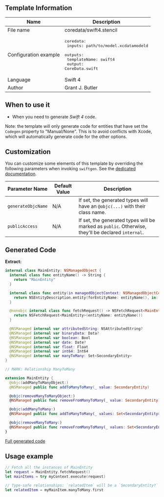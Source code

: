 ## Template Information

| Name      | Description       |
| --------- | ----------------- |
| File name | coredata/swift4.stencil |
| Configuration example | <pre>coredata:<br />  inputs: path/to/model.xcdatamodeld<br />  outputs:<br />    templateName: swift4<br />    output: CoreData.swift</pre> |
| Language | Swift 4 |
| Author | Grant J. Butler |

## When to use it

- When you need to generate *Swift 4* code.

Note: the template will only generate code for entities that have set the `Codegen` property to "Manual/None". This is to avoid conflicts with Xcode, which will automatically generate code for the other options.

## Customization

You can customize some elements of this template by overriding the following parameters when invoking `swiftgen`. See the [dedicated documentation](../../ConfigFile.md).

| Parameter Name | Default Value | Description |
| -------------- | ------------- | ----------- |
| `generateObjcName`| N/A | If set, the generated types will have an `@objc(...)` with their class name. |
| `publicAccess` | N/A | If set, the generated types will be marked as `public`. Otherwise, they'll be declared `internal`. |

## Generated Code

**Extract:**

```swift
internal class MainEntity: NSManagedObject {
  internal class func entityName() -> String {
    return "MainEntity"
  }

  internal class func entity(in managedObjectContext: NSManagedObjectContext) -> NSEntityDescription? {
    return NSEntityDescription.entity(forEntityName: entityName(), in: managedObjectContext)
  }

  @nonobjc internal class func fetchRequest() -> NSFetchRequest<MainEntity> {
    return NSFetchRequest<MainEntity>(entityName: entityName())
  }

  @NSManaged internal var attributedString: NSAttributedString?
  @NSManaged internal var binaryData: Data?
  @NSManaged internal var boolean: Bool
  @NSManaged internal var date: Date?
  @NSManaged internal var float: Float
  @NSManaged internal var int64: Int64
  @NSManaged internal var manyToMany: Set<SecondaryEntity>
}

// MARK: Relationship ManyToMany

extension MainEntity {
  @objc(addManyToManyObject:)
  @NSManaged public func addToManyToMany(_ value: SecondaryEntity)

  @objc(removeManyToManyObject:)
  @NSManaged public func removeFromManyToMany(_ value: SecondaryEntity)

  @objc(addManyToMany:)
  @NSManaged public func addToManyToMany(_ values: Set<SecondaryEntity>)

  @objc(removeManyToMany:)
  @NSManaged public func removeFromManyToMany(_ values: Set<SecondaryEntity>)
}
```

[Full generated code](../../../Tests/Fixtures/Generated/CoreData/swift4-context-defaults.swift)

## Usage example

```swift
// Fetch all the instances of MainEntity
let request = MainEntity.fetchRequest()
let mainItems = try myContext.execute(request)

// Type-safe relationships: `relatedItem` will be a `SecondaryEntity?` in this case
let relatedItem = myMainItem.manyToMany.first
```
